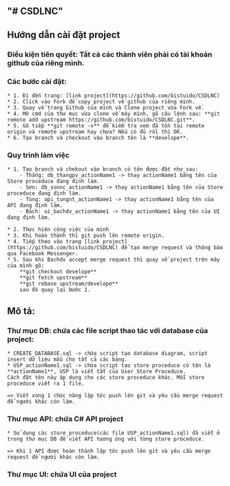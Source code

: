 "# CSDLNC" 
----------------
## Hướng dẫn cài đặt project
### Điều kiện tiên quyết: Tất cả các thành viên phải có tài khoản github của riêng mình.
### Các bước cài đặt:
    * 1. Đi đến trang: [link project](https://github.com/bistuido/CSDLNC)
    * 2. Click vào Fork để copy project về github của riêng mình.
    * 3. Quay về trang Github của mình và Clone project vừa Fork về.
    * 4. Mở cmd của thư mục vừa clone về máy mình, gõ câu lệnh sau: **git remote add upstream https://github.com/bistuido/CSDLNC.git**.
    * 5. Gõ tiếp **git remote -v** để kiểm tra xem đã tồn tại remote origin và remote upstream hay chưa? Nếu có đủ rồi thì OK.
    * 6. Tạo branch và checkout vào branch tên là **develope**.

### Quy trình làm việc
    * 1. Tạo branch và chekout vào branch có tên được đặt như sau:
        - Thắng: db_thangpv_actionName1 -> thay actionName1 bằng tên của Store proceduce đang định làm.
        - Sơn: db_sonnc_actionName1 -> thay actionName1 bằng tên của Store proceduce đang định làm.
        - Tùng: api_tungnt_actionName1 -> thay actionName1 bằng tên của API đang định làm.
        - Bách: ui_bachdv_actionName1 -> thay actionName1 bằng tên của UI đang định làm.

    * 2. Thực hiện công việc của mình
    * 3. Khi hoàn thành thì git push lên remote origin.
    * 4. Tiếp theo vào trang [link project](https://github.com/bistuido/CSDLNC) để tạo merge request và thông báo qua Facebook Messenger.
    * 5. Sau khi Bachdv accept merge request thì quay về project trên máy của mình gõ: 
        **git checkout develope**
        **git fetch upstream**
        **git rebase upstream/develope**
        sau đó quay lại bước 1.

## Mô tả:
### Thư mục DB: chứa các file script thao tác với database của project:
    * CREATE_DATABASE.sql -> chứa script tạo database diagram, script insert dữ liệu mẫu cho tất cả các bảng.
    * USP_actionName1.sql -> chứa script tạo store proceduce có tên là **actionName1**, USP là viết tắt của User Store Proceduce. 
    Cách đặt tên này áp dụng cho các store proceduce khác. Mỗi store proceduce viết ra 1 file.

    => Viết xong 1 chức năng lập tức push lên git và yêu cầu merge request để người khác còn làm.
 
### Thư mục API: chứa C# API project
    * Sử dụng các store proceduce(các file USP_actionName1.sql) đã viết ở trong thư mục DB để viết API tương ứng với từng store proceduce.
    
    => Khi 1 API được hoàn thành lập tức push lên git và yêu cầu merge request để người khác còn làm.

### Thư mục UI: chứa UI của project

    

